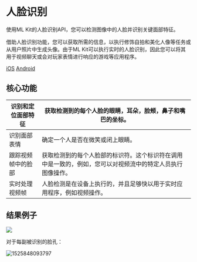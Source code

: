 # 人脸识别

使用ML Kit的人脸识别API，您可以检测图像中的人脸并识别关键面部特征。 

借助人脸识别功能，您可以获取所需的信息，以执行修饰自拍和美化人像等任务或从用户照片中生成头像。由于ML Kit可以执行实时的人脸识别，因此您可以将其用于视频聊天或会对玩家表情进行响应的游戏等应用程序。 

[iOS]() [Android]()

## 核心功能

| 识别和定位面部特征 | 获取检测到的每个人脸的眼睛，耳朵，脸颊，鼻子和嘴巴的坐标。   |
| ------------------ | ------------------------------------------------------------ |
| 识别面部表情       | 确定一个人是否在微笑或闭上眼睛。                             |
| 跟踪视频帧中的脸部 | 获取检测到的每个人脸部的标识符。这个标识符在调用中是一致的，例如，您可以对视频流中的特定人员执行图像操作。 |
| 实时处理视频帧     | 人脸检测是在设备上执行的，并且足够快以用于实时应用程序，例如视频操作。 |

## 结果例子

![](https://github.com/Quorafind/MLkit-CN/blob/master/Detect%20faces/1024px-Physicist_Stephen_Hawking_in_Zero_Gravity_NASA.jpg)

对于每副被识别的脸孔：

![1525848093797](https://github.com/Quorafind/MLkit-CN/blob/master/Detect%20faces/face_detection.png)	



